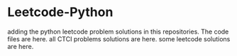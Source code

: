 # Leetcode-Python
adding the python leetcode problem solutions in this repositories. 
The code files are here.
all CTCI problems solutions are here.
some leetcode solutions are here.




































































































































































































































































































































































































































































































































































































































































































































































































































































































































































































































































































